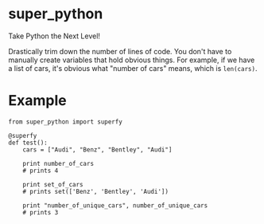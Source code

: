 # super_python
Take Python the Next Level!

Drastically trim down the number of lines of code.
You don't have to manually create variables that hold obvious things.
For example, if we have a list of cars, it's obvious what "number of cars" means, which is ```len(cars)```.

# Example
```
from super_python import superfy

@superfy
def test():
    cars = ["Audi", "Benz", "Bentley", "Audi"]

    print number_of_cars
    # prints 4

    print set_of_cars
    # prints set(['Benz', 'Bentley', 'Audi'])

    print "number_of_unique_cars", number_of_unique_cars
    # prints 3

